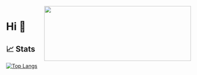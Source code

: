 
<img align='right' width="400" height="150" src="https://i.pinimg.com/originals/24/75/cc/2475ccfb055940a4c374533122827a35.gif">

# Hi 👋 
## &#x1f4c8; Stats

[![Top Langs](https://github-readme-stats.vercel.app/api/top-langs/?username=Wolf-py&layout=compact&theme=omni&show_icons=true)](https://github.com/Wolf-py)
